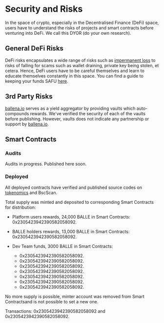 # Security and Risks

In the space of crypto, especially in the Decentralised Finance \(DeFi\) space, users have to understand the risks of projects and smart contracts before venturing into DeFi. We call this DYOR \(do your own research\).



## General DeFi Risks

DeFi risks encapsulates a wide range of risks such as [impermanent loss](https://www.bsc.news/post/cryptonomics-what-is-impermanent-loss) to risks of falling for scams such as wallet draining, private key being stolen, et cetera. Hence, DeFi users have to be careful themselves and learn to educate themselves constantly in this space. You can find a guide to keeping your funds SAFU [here](https://letmeape.medium.com/how-to-keep-your-funds-safe-metamask-guide-816773968310).



## 3rd Party Risks

[ballena.io](https://ballena.io/) serves as a yield aggregator by providing vaults which auto-compounds rewards. We've verified the security of each of the vaults before publishing. However, vaults does not indicate any partnership or support by [ballena.io](https://ballena.io/).



## Smart Contracts

### Audits

Audits in progress. Published here soon.



### Deployed

All deployed contracts have verified and published source codes on [tokenomics](tokenomics.md) and BscScan.

Total supply was minted and deposited to corresponding Smart Contracts for distribution: 

* Platform users rewards, 24,000 BALLE in Smart Contracts: 0x2305423942390582058092. 
* BALLE holders rewards, 13,000 BALLE in Smart Contracts: 0x2305423942390582058092.
* Dev Team funds, 3000 BALLE in Smart Contracts:

  * 0x2305423942390582058092.
  * 0x2305423942390582058092.
  * 0x2305423942390582058092.
  * 0x2305423942390582058092.
  * 0x2305423942390582058092.
  * 0x2305423942390582058092.
  * 0x2305423942390582058092.

No more supply is possible, minter account was removed from Smart Contractsand is not possible to set a new one. 

Transactions: 0x2305423942390582058092 and 0x2305423942390582058092.





